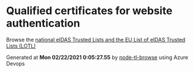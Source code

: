 # Qualified certificates for website authentication 
 Browse the [national eIDAS Trusted Lists and the EU List of eIDAS Trusted Lists (LOTL)](https://webgate.ec.europa.eu/tl-browser/#/) 
 
 
Generated at **Mon 02/22/2021  0:05:27.55** by [node-tl-browse](https://github.com/ymedlop/node-tl-browser) using Azure Devops 
